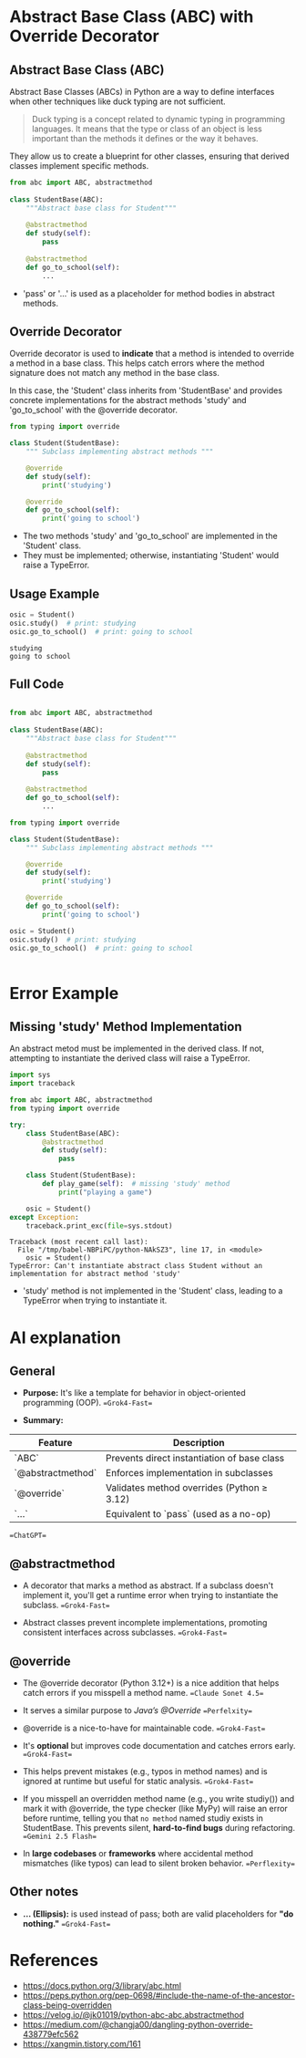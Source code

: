 # Abstract Base Class (ABC) with Override Decorator


## Abstract Base Class (ABC)

Abstract Base Classes (ABCs) in Python are a way to define interfaces when other techniques like duck typing are not sufficient.

> Duck typing is a concept related to dynamic typing in programming languages. It means that the type or class of an object is less important than the methods it defines or the way it behaves.

They allow us to create a blueprint for other classes, ensuring that derived classes implement specific methods.

```python
from abc import ABC, abstractmethod
 
class StudentBase(ABC):
	"""Abstract base class for Student"""
	
    @abstractmethod
    def study(self):
        pass
 
    @abstractmethod
    def go_to_school(self):
        ...
```

-   'pass' or '&#x2026;' is used as a placeholder for method bodies in abstract methods.


## Override Decorator

Override decorator is used to **indicate** that <span class="underline">a method is intended to override a method in a base class</span>. This <span class="underline">helps catch errors</span> where the method signature does not match any method in the base class.

In this case, the 'Student' class inherits from 'StudentBase' and provides concrete implementations for the abstract methods 'study' and 'go\_to\_school' with the @override decorator.

```python
from typing import override

class Student(StudentBase):
	""" Subclass implementing abstract methods """

    @override
    def study(self):
        print('studying')

    @override
    def go_to_school(self):
        print('going to school')
```

-   The two methods 'study' and 'go\_to\_school' are implemented in the 'Student' class.
-   They must be implemented; otherwise, instantiating 'Student' would raise a TypeError.


## Usage Example

```python
osic = Student()
osic.study()  # print: studying
osic.go_to_school()  # print: going to school
```

    studying
    going to school


## Full Code

```python

from abc import ABC, abstractmethod
 
class StudentBase(ABC):
	"""Abstract base class for Student"""
	
    @abstractmethod
    def study(self):
        pass
 
    @abstractmethod
    def go_to_school(self):
        ...

from typing import override

class Student(StudentBase):
	""" Subclass implementing abstract methods """

    @override
    def study(self):
        print('studying')

    @override
    def go_to_school(self):
        print('going to school')

osic = Student()
osic.study()  # print: studying
osic.go_to_school()  # print: going to school
	
```


# Error Example


## Missing 'study' Method Implementation

An abstract metod must be implemented in the derived class. If not, attempting to instantiate the derived class will raise a TypeError.

```python
import sys
import traceback

from abc import ABC, abstractmethod
from typing import override

try:
    class StudentBase(ABC):
        @abstractmethod
        def study(self):
            pass

    class Student(StudentBase):
        def play_game(self):  # missing 'study' method
            print("playing a game")

    osic = Student()
except Exception:
    traceback.print_exc(file=sys.stdout)
```

    Traceback (most recent call last):
      File "/tmp/babel-NBPiPC/python-NAkSZ3", line 17, in <module>
        osic = Student()
    TypeError: Can't instantiate abstract class Student without an implementation for abstract method 'study'

-   'study' method is not implemented in the 'Student' class, leading to a TypeError when trying to instantiate it.


# AI explanation


## General

-   **Purpose:** It's like a template for behavior in object-oriented programming (OOP). `=Grok4-Fast=`

-   **Summary:** 

| Feature             | Description                                 |
|------------------- |------------------------------------------- |
| \`ABC\`             | Prevents direct instantiation of base class |
| \`@abstractmethod\` | Enforces implementation in subclasses       |
| \`@override\`       | Validates method overrides (Python ≥ 3.12) |
| \`&#x2026;\`        | Equivalent to \`pass\` (used as a no-op)    |

`=ChatGPT=`


## @abstractmethod

-   A decorator that marks a method as abstract. If a subclass doesn't implement it, you'll get a runtime error when trying to instantiate the subclass. `=Grok4-Fast=`

-   Abstract classes prevent incomplete implementations, promoting consistent interfaces across subclasses. `=Grok4-Fast=`


## @override

-   The @override decorator (Python 3.12+) is a nice addition that helps catch errors if you misspell a method name. `=Claude Sonet 4.5=`

-   It serves a similar purpose to *Java’s @Override* `=Perfelxity=`

-   @override is a nice-to-have for maintainable code. `=Grok4-Fast=`

-   It's **optional** but improves code documentation and catches errors early. `=Grok4-Fast=`

-   This helps prevent mistakes (e.g., typos in method names) and is ignored at runtime but useful for static analysis. `=Grok4-Fast=`

-   If you misspell an overridden method name (e.g., you write studiy()) and mark it with @override, the type checker (like MyPy) will raise an error before runtime, telling you that `no method` named studiy exists in StudentBase. This prevents silent, **hard-to-find bugs** during refactoring. `=Gemini 2.5 Flash=`

-   In **large codebases** or **frameworks** where accidental method mismatches (like typos) can lead to silent broken behavior. `=Perflexity=`


## Other notes

-   **&#x2026; (Ellipsis):** is used instead of pass; both are valid placeholders for **"do nothing."** `=Grok4-Fast=`


# References

-   <https://docs.python.org/3/library/abc.html>
-   <https://peps.python.org/pep-0698/#include-the-name-of-the-ancestor-class-being-overridden>
-   <https://velog.io/@jk01019/python-abc-abc.abstractmethod>
-   <https://medium.com/@changja00/dangling-python-override-438779efc562>
-   <https://xangmin.tistory.com/161>
